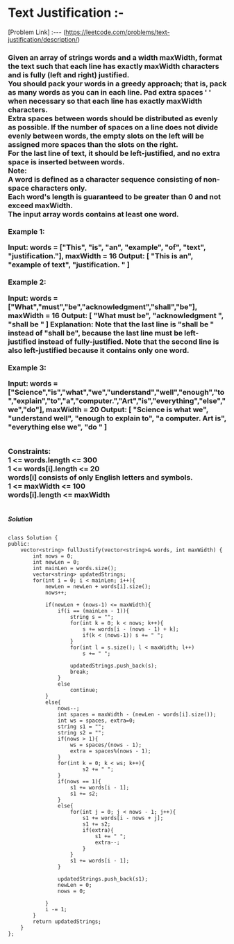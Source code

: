 # Text Justification :-

[Problem Link] :--- (https://leetcode.com/problems/text-justification/description/)

<h3>
Given an array of strings words and a width maxWidth, format the text such that each line has exactly maxWidth characters and is fully (left and right) justified.
<br>
You should pack your words in a greedy approach; that is, pack as many words as you can in each line. Pad extra spaces ' ' when necessary so that each line has exactly maxWidth characters.
<br>
Extra spaces between words should be distributed as evenly as possible. If the number of spaces on a line does not divide evenly between words, the empty slots on the left will be assigned more spaces than the slots on the right.
<br>
For the last line of text, it should be left-justified, and no extra space is inserted between words.
<br>
Note:
<br>
A word is defined as a character sequence consisting of non-space characters only.<br>
Each word's length is guaranteed to be greater than 0 and not exceed maxWidth.<br>
The input array words contains at least one word.<br><br>
Example 1:

Input: words = ["This", "is", "an", "example", "of", "text", "justification."], maxWidth = 16
Output:
[
   "This    is    an",
   "example  of text",
   "justification.  "
]<br><br>
Example 2:

Input: words = ["What","must","be","acknowledgment","shall","be"], maxWidth = 16
Output:
[
  "What   must   be",
  "acknowledgment  ",
  "shall be        "
]
Explanation: Note that the last line is "shall be    " instead of "shall     be", because the last line must be left-justified instead of fully-justified.
Note that the second line is also left-justified because it contains only one word.<br><br>
Example 3:

Input: words = ["Science","is","what","we","understand","well","enough","to","explain","to","a","computer.","Art","is","everything","else","we","do"], maxWidth = 20
Output:
[
  "Science  is  what we",
  "understand      well",
  "enough to explain to",
  "a  computer.  Art is",
  "everything  else  we",
  "do                  "
]<br><br>
 
Constraints:
<br>
1 <= words.length <= 300<br>
1 <= words[i].length <= 20<br>
words[i] consists of only English letters and symbols.<br>
1 <= maxWidth <= 100<br>
words[i].length <= maxWidth<br><br>
  
</h3>

***Solution***

```

class Solution {
public:
    vector<string> fullJustify(vector<string>& words, int maxWidth) {
        int nows = 0;
        int newLen = 0;
        int mainLen = words.size();
        vector<string> updatedStrings;
        for(int i = 0; i < mainLen; i++){
            newLen = newLen + words[i].size();
            nows++;
            
            if(newLen + (nows-1) <= maxWidth){
                if(i == (mainLen - 1)){
                    string s = "";
                    for(int k = 0; k < nows; k++){
                        s += words[i - (nows - 1) + k];
                        if(k < (nows-1)) s += " ";
                    }
                    for(int l = s.size(); l < maxWidth; l++)
                        s += " ";
                
                    updatedStrings.push_back(s);
                    break;
                }
                else 
                    continue;
            }
            else{
                nows--;
                int spaces = maxWidth - (newLen - words[i].size());
                int ws = spaces, extra=0;
                string s1 = "";
                string s2 = "";
                if(nows > 1){
                    ws = spaces/(nows - 1);
                    extra = spaces%(nows - 1); 
                }
                for(int k = 0; k < ws; k++){
                        s2 += " ";
                }
                if(nows == 1){
                    s1 += words[i - 1];
                    s1 += s2;
                }
                else{
                    for(int j = 0; j < nows - 1; j++){
                        s1 += words[i - nows + j];
                        s1 += s2;
                        if(extra){
                            s1 += " ";  
                            extra--;
                        }                       
                    }
                    s1 += words[i - 1];
                }
                
                updatedStrings.push_back(s1);
                newLen = 0;
                nows = 0;
                
            }
            i -= 1;
        }
        return updatedStrings;
    }
};

```
